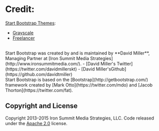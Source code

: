 # Credit:
[Start Bootstrap Themes](http://startbootstrap.com/):
- [Grayscale](http://startbootstrap.com/template-overviews/grayscale/)
- [Freelancer](https://startbootstrap.com/template-overviews/freelancer/)

<br>
Start Bootstrap was created by and is maintained by **David Miller**, Managing Partner at [Iron Summit Media Strategies](http://www.ironsummitmedia.com/).
- [David Miller's Twitter](https://twitter.com/davidmillerskt)
- [David Miller'sGithub](https://github.com/davidtmiller)

<br>
Start Bootstrap is based on the [Bootstrap](http://getbootstrap.com/) framework created by [Mark Otto](https://twitter.com/mdo) and [Jacob Thorton](https://twitter.com/fat).

## Copyright and License

Copyright 2013-2015 Iron Summit Media Strategies, LLC. Code released under the [Apache 2.0](https://github.com/IronSummitMedia/startbootstrap-grayscale/blob/gh-pages/LICENSE) license.